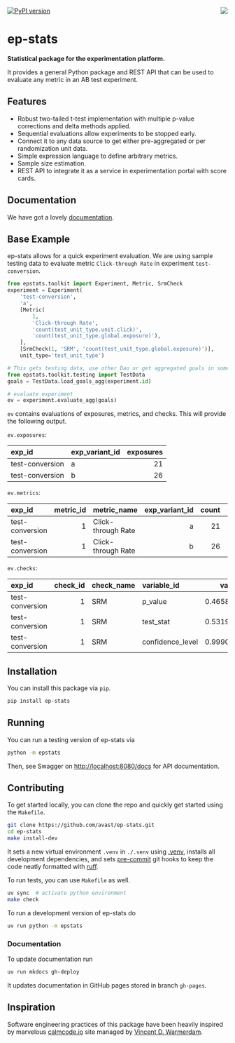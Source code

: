 [![PyPI version](https://img.shields.io/pypi/v/ep-stats?color=green)](https://pypi.org/project/ep-stats/)
<img src="theme/experiment_b.png" align="right" />

# ep-stats

**Statistical package for the experimentation platform.**

It provides a general Python package and REST API that can be used to evaluate any metric
in an AB test experiment.

## Features

* Robust two-tailed t-test implementation with multiple p-value corrections and delta methods applied.
* Sequential evaluations allow experiments to be stopped early.
* Connect it to any data source to get either pre-aggregated or per randomization unit data.
* Simple expression language to define arbitrary metrics.
* Sample size estimation.
* REST API to integrate it as a service in experimentation portal with score cards.

## Documentation

We have got a lovely [documentation](https://avast.github.io/ep-stats/).

## Base Example

ep-stats allows for a quick experiment evaluation. We are using sample testing data to evaluate metric `Click-through Rate` in experiment `test-conversion`.

```python
from epstats.toolkit import Experiment, Metric, SrmCheck
experiment = Experiment(
    'test-conversion',
    'a',
    [Metric(
        1,
        'Click-through Rate',
        'count(test_unit_type.unit.click)',
        'count(test_unit_type.global.exposure)'),
    ],
    [SrmCheck(1, 'SRM', 'count(test_unit_type.global.exposure)')],
    unit_type='test_unit_type')

# This gets testing data, use other Dao or get aggregated goals in some other way.
from epstats.toolkit.testing import TestData
goals = TestData.load_goals_agg(experiment.id)

# evaluate experiment
ev = experiment.evaluate_agg(goals)
```

`ev` contains evaluations of exposures, metrics, and checks. This will provide the following output.

`ev.exposures`:

| exp_id | exp_variant_id | exposures |
| :----- | :------------- | --------: |
|test-conversion|a|21|
|test-conversion|b|26|

`ev.metrics`:

| exp_id | metric_id | metric_name | exp_variant_id | count | mean | std | sum_value | confidence_level | diff | test_stat | p_value | confidence_interval | standard_error | degrees_of_freedom |
| :----- | --------: | :---------- | -------------: | ----: | ---: | --: | --------: | ---------------: | ---: | --------: | ------: | ------------------: | -------------: | -----------------: |
|test-conversion|1|Click-through Rate|a|21|0.238095|0.436436|5|0.95|0|0|1|1.14329|0.565685|40|
|test-conversion|1|Click-through Rate|b|26|0.269231|0.452344|7|0.95|0.130769|0.223152|0.82446|1.18137|0.586008|43.5401|

`ev.checks`:

| exp_id | check_id | check_name | variable_id | value |
| :----- | -------: | :--------- | :---------- | ----: |
|test-conversion|1|SRM|p_value|0.465803|
|test-conversion|1|SRM|test_stat|0.531915|
|test-conversion|1|SRM|confidence_level|0.999000|

## Installation

You can install this package via `pip`.

```bash
pip install ep-stats
```

## Running

You can run a testing version of ep-stats via

```bash
python -m epstats
```

Then, see Swagger on [http://localhost:8080/docs](http://localhost:8080/docs) for API documentation.

## Contributing

To get started locally, you can clone the repo and quickly get started using the `Makefile`.

```bash
git clone https://github.com/avast/ep-stats.git
cd ep-stats
make install-dev
```

It sets a new virtual environment `.venv` in `./.venv` using [.venv](https://packaging.python.org/guides/installing-using-pip-and-virtual-environments/), installs all development dependencies, and sets [pre-commit](https://pre-commit.com/) git hooks to keep the code neatly formatted with [ruff](https://pypi.org/project/ruff).

To run tests, you can use `Makefile` as well.

```bash
uv sync  # activate python environment
make check
```

To run a development version of ep-stats do

```bash
uv run python -m epstats
```

### Documentation

To update documentation run

```bash
uv run mkdocs gh-deploy
```

It updates documentation in GitHub pages stored in branch `gh-pages`.

## Inspiration

Software engineering practices of this package have been heavily inspired by marvelous [calmcode.io](https://calmcode.io/) site managed by [Vincent D. Warmerdam](https://github.com/koaning).
